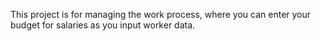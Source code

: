 This project is for managing the work process, where you can enter your budget for salaries as you input worker data.
